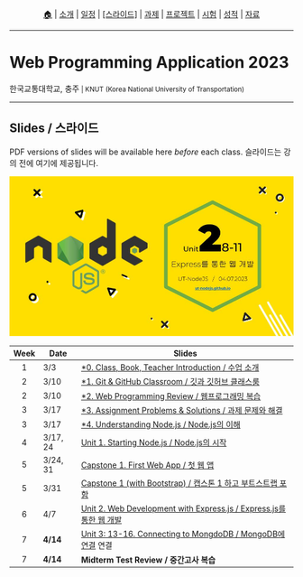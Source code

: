 <p id="menu" align="center">
  <a href="https://ut-nodejs.github.io" title="Home">🏠</a> |
  <a href="about.html" title="About">소개</a> |
  <a href="/schedule.html" title="Schedule">일정</a> |
  <a href="/slides.html" title="Slides"><u>[스라이드]</u></a> |
  <a href="/assignments.html" title="Assignments">과제</a> |
  <a href="/project.html" title="Project">프로젝트</a> |
  <a href="/tests.html" title="Tests">시험</a> |
  <a href="/grading.html" title="Grading">성적</a> |
  <a href="/resources.html" title="Resources">자료</a>
  <!-- <a href="https://pollev.com/aarons007" title="PollEverywhere">설문↗️</a> -->
</p>

---

# Web Programming Application 2023

<p>한국교통대학교, 충주<small> | KNUT (Korea National University of Transportation)</small></p>

---

## Slides / 스라이드

PDF versions of slides will be available here _before_ each class. 슬라이드는 강의 전에 여기에 제공됩니다.

![this-week](/img/gh-pages/slides-covers/2.8-11-express-web-development.jpg)

| Week | Date     | Slides                                                                                                            |
| :--: | -------- | ----------------------------------------------------------------------------------------------------------------- |
|  1   | 3/3      | [\*0. Class, Book, Teacher Introduction / 수업 소개](/slides/0.0a-class-introduction.pdf)                         |
|  2   | 3/10     | [\*1. Git & GitHub Classroom / 깃과 깃허브 클래스룸](/slides/0.0b-git-github-classroom.pdf)                       |
|  2   | 3/10     | [\*2. Web Programming Review / 웹프로그래밍 복습](/slides/0.0c-web-programming-review.pdf)                        |
|  3   | 3/17     | [\*3. Assignment Problems & Solutions / 과제 문제와 해결](/slides/0.0d-assignment-problems-solutions.pdf)         |
|  3   | 3/17     | [\*4. Understanding Node.js / Node.js의 이해](/slides/0.1-2-understanding-node.pdf)                               |
|  4   | 3/17, 24 | [Unit 1. Starting Node.js / Node.js의 시작](/slides/1.3-6-starting-nodejs.pdf)                                    |
|  5   | 3/24, 31 | [Capstone 1. First Web App / 첫 웹 앱](/slides/1.7-first-web-app.pdf)                                             |
|  5   | 3/31     | [Capstone 1 (with Bootstrap) / 캡스톤 1 하고 부트스트랩 포함](/slides/1.7b-first-web-app-bootstrap.pdf)           |
|  6   | 4/7      | [Unit 2. Web Development with Express.js / Express.js를 통한 웹 개발](/slides/2.8-11-express-web-development.pdf) |
|  7   | **4/14** | [Unit 3: 13-16. Connecting to MongdoDB / MongoDB에 연결](/slides/3.13-15-connecting-mongodb.pdf) 연결             |
|  7   | **4/14** | **Midterm Test Review / 중간고사 복습**                                                                           |
